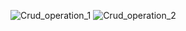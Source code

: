 ![Crud_operation_1](https://github.com/user-attachments/assets/a3455bf6-56da-4b05-b916-5d035e712108)
![Crud_operation_2](https://github.com/user-attachments/assets/ec4d3162-e426-4d6e-9f59-b9e100f7c13f)
